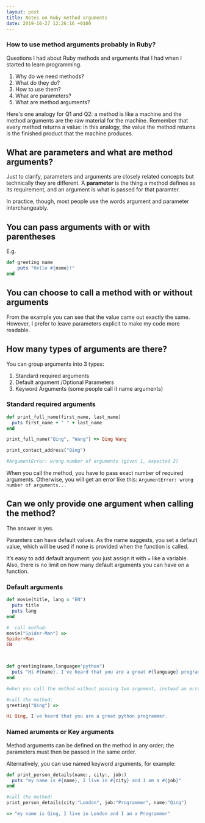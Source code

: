 ```yaml
---
layout: post
title: Notes on Ruby method arguments
date: 2019-10-27 12:26:16 +0100
---
```


### How to use method arguments probably in Ruby?

Questions I had about Ruby methods and arguments that I had when I started to
learn programming.

1. Why do we need methods? 
2. What do they do? 
3. How to use them?
4. What are parameters?
5. What are method arguments?

Here's one analogy for Q1 and Q2: a method is like a machine and the method
arguments are the raw material for the machine. Remember that every method
returns a value: in this analogy, the value the method returns is the finished
product that the machine produces.

## What are parameters and what are method arguments? 

Just to clarify, parameters and arguments are closely related concepts but
technically they are different. A **parameter** is the thing a method defines
as its requirement, and an argument is what is passed for that paramter.

In practice, though, most people use the words argument and parameter
interchangeably. 

## You can pass arguments with or with parentheses

E.g.

```ruby
def greeting name
	puts "Hello #{name}!"
end
```

## You can choose to call a method with or without arguments

From the example you can see that the value came out exactly the same.
However, I prefer to leave parameters explicit to make my code more readable.

## How many types of arguments are there?

You can group arguments into 3 types:

1. Standard required arguments
2. Default argument /Optional Parameters 
3. Keyword Arguments (some people call it name arguments)

### Standard required arguments

```ruby
def print_full_name(first_name, last_name)
  puts first_name + " " + last_name
end

print_full_name("Qing", "Wang") => Qing Wang

print_contact_address("Qing")

#ArgumentError: wrong number of arguments (given 1, expected 2)
```

When you call the method, you have to pass exact number of required arguments.
Otherwise, you will get an error like this: `ArgumentError: wrong number of
arguments...`

## Can we only provide one argument when calling the method?

The answer is yes.

Paramters can have default values. As the name suggests, you set a default
value, which will be used if none is provided when the function is called.

It’s easy to add default argument: you just assign it with `=` like a
variable. Also, there is no limit on how many default arguments you can have on a function.

### Default arguments

```ruby
def movie(title, lang = "EN")
  puts title
  puts lang
end

#  call mothod:
movie("Spider-Man") => 
Spider-Man
EN



def greeting(name,language="python")
  puts "Hi #{name}, I've heard that you are a great #{language} programmer"
end

#when you call the method without passing two argument, instead an error we got the default value "pathon"

#call the method:
greeting("Qing") =>

Hi Qing, I've heard that you are a great python programmer.
```

### Named aruments or Key arguments

Method arguments can be defined on the method in any order; the parameters
must then be passed in the same order.

Alternatively, you can use named keyword arguments, for example:

```ruby
def print_person_details(name:, city:, job:)
  puts "my name is #{name}, I live in #{city} and I am a #{job}"
end

#call the method:
print_person_details(city:"London", job:"Programmer", name:"Qing")

=> "my name is Qing, I live in London and I am a Programmer"
```
